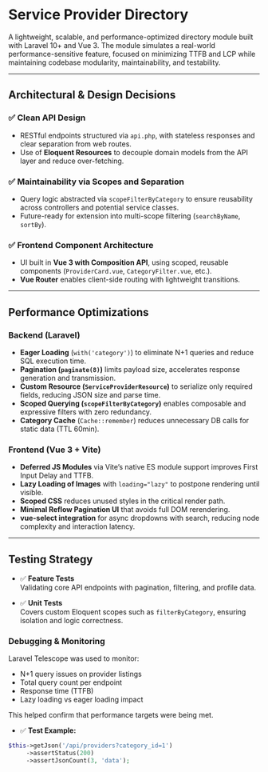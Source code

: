 # Service Provider Directory

A lightweight, scalable, and performance-optimized directory module built with Laravel 10+ and Vue 3. The module simulates a real-world performance-sensitive feature, focused on minimizing TTFB and LCP while maintaining codebase modularity, maintainability, and testability.

---

##  Architectural & Design Decisions

### ✅ Clean API Design
- RESTful endpoints structured via `api.php`, with stateless responses and clear separation from web routes.
- Use of **Eloquent Resources** to decouple domain models from the API layer and reduce over-fetching.

### ✅ Maintainability via Scopes and Separation
- Query logic abstracted via `scopeFilterByCategory` to ensure reusability across controllers and potential service classes.
- Future-ready for extension into multi-scope filtering (`searchByName`, `sortBy`).

### ✅ Frontend Component Architecture
- UI built in **Vue 3 with Composition API**, using scoped, reusable components (`ProviderCard.vue`, `CategoryFilter.vue`, etc.).
- **Vue Router** enables client-side routing with lightweight transitions.

---

##  Performance Optimizations

###  Backend (Laravel)
- **Eager Loading** (`with('category')`) to eliminate N+1 queries and reduce SQL execution time.
- **Pagination (`paginate(8)`)** limits payload size, accelerates response generation and transmission.
- **Custom Resource (`ServiceProviderResource`)** to serialize only required fields, reducing JSON size and parse time.
- **Scoped Querying (`scopeFilterByCategory`)** enables composable and expressive filters with zero redundancy.
- **Category Cache** (`Cache::remember`) reduces unnecessary DB calls for static data (TTL 60min).

### Frontend (Vue 3 + Vite)
- **Deferred JS Modules** via Vite’s native ES module support improves First Input Delay and TTFB.
- **Lazy Loading of Images** with `loading="lazy"` to postpone rendering until visible.
- **Scoped CSS** reduces unused styles in the critical render path.
- **Minimal Reflow Pagination UI** that avoids full DOM rerendering.
- **vue-select integration** for async dropdowns with search, reducing node complexity and interaction latency.

---

##  Testing Strategy

- ✅ **Feature Tests**  
  Validating core API endpoints with pagination, filtering, and profile data.

- ✅ **Unit Tests**  
  Covers custom Eloquent scopes such as `filterByCategory`, ensuring isolation and logic correctness.


### Debugging & Monitoring

Laravel Telescope was used to monitor:
- N+1 query issues on provider listings
- Total query count per endpoint
- Response time (TTFB)
- Lazy loading vs eager loading impact

This helped confirm that performance targets were being met.

- ✅ **Test Example:**
```php
$this->getJson('/api/providers?category_id=1')
     ->assertStatus(200)
     ->assertJsonCount(3, 'data');

